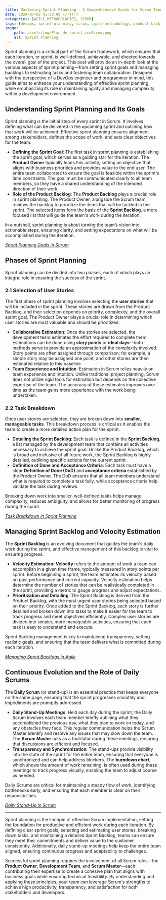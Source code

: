 ```yaml
---
title: Mastering Sprint Planning - A Comprehensive Guide for Scrum Teams 
date: 2024-07-05 01:50:00 +/-TTTT
categories: [AGILE_METHODOLOGIES, SCRUM]
tags: [devops, sprint-planning, scrum, agile-methodology, product-backlog, team-collaboration]
image:
    path: assets/img/Plan_de_sprint_iceScrum.png
    alt: Sprint Planning
---
```


Sprint planning is a critical part of the Scrum framework, which ensures that each iteration, or sprint, is well-defined, achievable, and directed towards the overall goal of the project. This post will provide an in-depth look at the various aspects of sprint planning—from setting sprint goals and managing backlogs to estimating tasks and fostering team collaboration. Designed with the perspective of a DevOps engineer and programmer in mind, this guide aims to enhance your understanding of effective sprint planning, while emphasizing its role in maintaining agility and managing complexity within a development environment.

## Understanding Sprint Planning and Its Goals

Sprint planning is the initial step of every sprint in Scrum. It involves defining what can be delivered in the upcoming sprint and outlining how that work will be achieved. Effective sprint planning ensures alignment among stakeholders, defines the scope of work, and sets clear objectives for the team.

- **Defining the Sprint Goal**: The first task in sprint planning is establishing the sprint goal, which serves as a guiding star for the iteration. The **Product Owner** typically leads this activity, setting an objective that aligns with business priorities and provides value to the end user. The entire team collaborates to ensure the goal is feasible within the sprint's time constraints. The goal must be communicated clearly to all team members, so they have a shared understanding of the intended direction of their work.
- **Role of the Product Backlog**: The **Product Backlog** plays a crucial role in sprint planning. The Product Owner, alongside the Scrum team, reviews the backlog to prioritize the items that will be tackled in the sprint. The selected items form the basis of the **Sprint Backlog**, a more focused list that will guide the team's work during the iteration.

In a nutshell, sprint planning is about turning the team’s vision into actionable steps, ensuring clarity, and setting expectations on what will be accomplished during the iteration.

*[Sprint Planning Goals in Scrum](https://www.agilealliance.org/glossary/sprint-planning/#:~:text=Sprint%20planning%20is%20an%20event,completing%20those%20product%20backlog%20items.)*

## Phases of Sprint Planning

Sprint planning can be divided into two phases, each of which plays an integral role in ensuring the success of the sprint.

### **2.1 Selection of User Stories**

The first phase of sprint planning involves selecting the **user stories** that will be included in the sprint. These stories are drawn from the Product Backlog, and their selection depends on priority, complexity, and the overall sprint goal. The Product Owner plays a crucial role in determining which user stories are most valuable and should be prioritized.

- **Collaborative Estimation**: Once the stories are selected, the development team estimates the effort required to complete them. Estimations can be done using **story points** or **ideal days**—both methods serve to provide an approximation of the complexity involved. Story points are often assigned through comparison; for example, a simple story may be assigned one point, and other stories are then estimated relative to this baseline.
- **Team Experience and Intuition**: Estimation in Scrum relies heavily on team experience and intuition. Unlike traditional project planning, Scrum does not utilize rigid tools for estimation but depends on the collective expertise of the team. The accuracy of these estimates improves over time as the team gains more experience with the work being undertaken.

### **2.2 Task Breakdown**

Once user stories are selected, they are broken down into **smaller, manageable tasks**. This breakdown process is critical as it enables the team to create a more detailed action plan for the sprint.

- **Detailing the Sprint Backlog**: Each task is defined in the **Sprint Backlog**, a list managed by the development team that contains all activities necessary to achieve the sprint goal. Unlike the Product Backlog, which is broad and inclusive of all future work, the Sprint Backlog is highly detailed, outlining specific actions for the current sprint.
- **Definition of Done and Acceptance Criteria**: Each task must have a clear **Definition of Done (DoD)** and **acceptance criteria** established by the Product Owner. The DoD ensures that all team members understand what is required to complete a task fully, while acceptance criteria help validate the task during reviews.

Breaking down work into smaller, well-defined tasks helps manage complexity, reduces ambiguity, and allows for better monitoring of progress during the sprint.

*[Task Breakdown in Sprint Planning](https://www.agilealliance.org/?s=Task+Breakdown+in+Sprint+Planning)*

## Managing Sprint Backlog and Velocity Estimation

The **Sprint Backlog** is an evolving document that guides the team's daily work during the sprint, and effective management of this backlog is vital to ensuring progress.

- **Velocity Estimation**: **Velocity** refers to the amount of work a team can accomplish in a given time frame, typically measured in story points per sprint. Before beginning a sprint, the team estimates its velocity based on past performance and current capacity. Velocity estimation helps determine the number of stories that can be realistically completed in the sprint, providing a metric to gauge progress and adjust expectations.
- **Prioritization and Detailing**: The Sprint Backlog is derived from the Product Backlog, with the most urgent user stories being selected based on their priority. Once added to the Sprint Backlog, each story is further detailed and broken down into tasks to make it easier for the team to track progress and meet objectives efficiently. Complex user stories are divided into simpler, more manageable activities, ensuring that each task is easy to understand and execute.

Sprint Backlog management is key to maintaining transparency, setting realistic goals, and ensuring that the team delivers what is committed during each iteration.

*[Managing Sprint Backlogs in Agile](https://asana.com/resources/sprint-backlog)*

## Continuous Evolution and the Role of Daily Scrums

The **Daily Scrum** (or stand-up) is an essential practice that keeps everyone on the same page, ensuring that the sprint progresses smoothly and impediments are promptly addressed.

- **Daily Stand-Up Meetings**: Held each day during the sprint, the Daily Scrum involves each team member briefly outlining what they accomplished the previous day, what they plan to work on today, and any obstacles they face. This regular communication helps the Scrum Master identify and resolve any issues that may slow down the team. The **Scrum Master** acts as a facilitator during these meetings, ensuring that discussions are efficient and focused.
- **Transparency and Synchronization**: The stand-ups provide visibility into the state of the sprint for the entire team, ensuring that everyone is synchronized and can help address blockers. The **burndown chart**, which shows the amount of work remaining, is often used during these meetings to track progress visually, enabling the team to adjust course as needed.

Daily Scrums are critical for maintaining a steady flow of work, identifying bottlenecks early, and ensuring that each member is clear on their responsibilities.

*[Daily Stand-Up in Scrum](https://www.scrum.org/resources/what-is-a-daily-scrum)*

---
Sprint planning is the linchpin of effective Scrum implementation, setting the foundation for productive and efficient work during each iteration. By defining clear sprint goals, selecting and estimating user stories, breaking down tasks, and maintaining a detailed Sprint Backlog, teams can ensure they meet their commitments and deliver value to the customer consistently. Additionally, daily stand-up meetings help keep the entire team aligned, ensuring continuous progress and adaptability to challenges.

Successful sprint planning requires the involvement of all Scrum roles—the **Product Owner**, **Development Team**, and **Scrum Master**—each contributing their expertise to create a cohesive plan that aligns with business goals while ensuring technical feasibility. By understanding and applying these principles, your team can leverage Scrum's strengths to achieve high productivity, transparency, and satisfaction for both stakeholders and developers.
